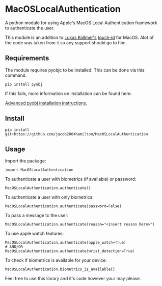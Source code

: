 # MacOSLocalAuthentication
A python module for using Apple's MacOS Local Authentication framework to authenticate the user.

This module is an addition to [Lukas Kollmer's](https://github.com/lukaskollmer) [touch-id](https://github.com/lukaskollmer/python-touch-id/blob/master/setup.py) for MacOS. Alot of the code was taken from it so any support should go to him.

## Requirements
The module requires pyobjc to be installed. This can be done via this command.
```
pip install pyobj
```
If this fails, more information on installation can be found here:

[Advanced pyobj installation instructions.](https://pyobjc.readthedocs.io/en/latest/install.html)

## Install
```
pip install git+https://github.com/jacob2004hamilton/MacOSLocalAuthentication
```

## Usage

Import the package:
```
import MacOSLocalAuthentication
```

To authenticate a user with biometrics (if available) or password:
```
MacOSLocalAuthentication.authenticate()
```

To authenticate a user with only biometrics:
```
MacOSLocalAuthentication.authenticate(password=False)
```

To pass a message to the user:
```
MacOSLocalAuthentication.authenticate(reason="<insert reason here>")
```

To use apple watch features:
```
MacOSLocalAuthentication.authenticate(apple_watch=True)
# AND/OR
MacOSLocalAuthentication.authenticate(wrist_detection=True)
```

To check if biometrics is available for your device:
```
MacOSLocalAuthentication.biometrics_is_available()
```

Feel free to use this library and it's code however your may please.
